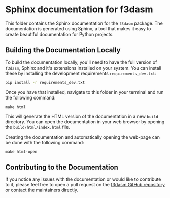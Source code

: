 # Sphinx documentation for f3dasm

This folder contains the Sphinx documentation for the `f3dasm` package. The documentation is generated using Sphinx, a tool that makes it easy to create beautiful documentation for Python projects.

## Building the Documentation Locally

To build the documentation locally, you'll need to have the full version of `f3dasm`, Sphinx and it's extensions installed on your system. You can install these by installing the development requirements `requirements_dev.txt`:

```bash
pip install -r requirements_dev.txt
```

Once you have that installed, navigate to this folder in your terminal and run the following command:

```console
make html
```


This will generate the HTML version of the documentation in a new `build` directory. You can open the documentation in your web browser by opening the `build/html/index.html` file.

Creating the documentation and automatically opening the web-page can be done with the following command:

```console
make html-open
```

## Contributing to the Documentation

If you notice any issues with the documentation or would like to contribute to it, please feel free to open a pull request on the [f3dasm GitHub repository](https://github.com/bessagroup/F3DASM) or contact the maintainers directly.
